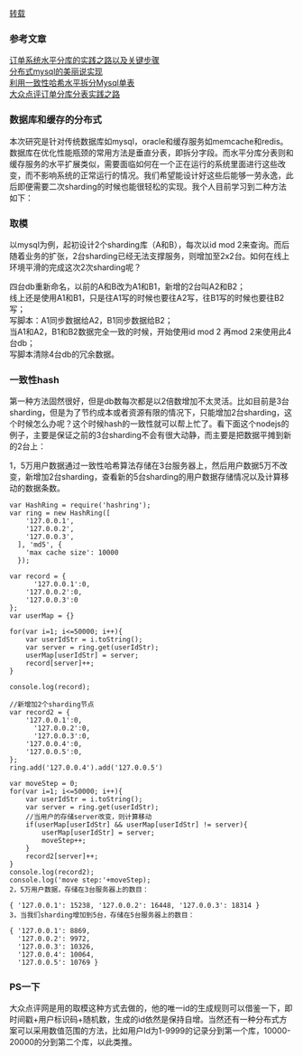 [转载](https://xing393939.github.io/tech/2016/02/26/distributed_solution.html)    

### 参考文章    
[订单系统水平分库的实践之路以及关键步骤](https://blog.csdn.net/qq_24690761/article/details/50990875)   
[分布式mysql的美丽说实现](https://wenku.baidu.com/view/7f85b41d55270722192ef78e?pcf=2)    
[利用一致性哈希水平拆分Mysql单表](https://cnodejs.org/topic/5502a23573263b0e4eef9b85)      
[大众点评订单分库分表实践之路](https://mp.weixin.qq.com/s?__biz=MzI4NTA1MDEwNg==&mid=402525487&idx=1&sn=9c1bccf857a624dedec743f54c66a98c)     




### 数据库和缓存的分布式    
本次研究是针对传统数据库如mysql，oracle和缓存服务如memcache和redis。数据库在优化性能瓶颈的常用方法是垂直分表，即拆分字段。而水平分库分表则和缓存服务的水平扩展类似，需要面临如何在一个正在运行的系统里面进行这些改变，而不影响系统的正常运行的情况。我们希望能设计好这些后能够一劳永逸，此后即便需要二次sharding的时候也能很轻松的实现。我个人目前学习到二种方法如下：

### 取模    
以mysql为例，起初设计2个sharding库（A和B），每次以id mod 2来查询。而后随着业务的扩张，2台sharding已经无法支撑服务，则增加至2x2台。如何在线上环境平滑的完成这次2次sharding呢？

四台db重新命名，以前的A和B改为A1和B1，新增的2台叫A2和B2；    
线上还是使用A1和B1，只是往A1写的时候也要往A2写，往B1写的时候也要往B2写；    
写脚本：A1同步数据给A2，B1同步数据给B2；    
当A1和A2，B1和B2数据完全一致的时候，开始使用id mod 2 再mod 2来使用此4台db；    
写脚本清除4台db的冗余数据。    
### 一致性hash   
第一种方法固然很好，但是db数每次都是以2倍数增加不太灵活。比如目前是3台sharding，但是为了节约成本或者资源有限的情况下，只能增加2台sharding，这个时候怎么办呢？这个时候hash的一致性就可以帮上忙了。看下面这个nodejs的例子，主要是保证之前的3台sharding不会有很大动静，而主要是把数据平摊到新的2台上：

1，5万用户数据通过一致性哈希算法存储在3台服务器上，然后用户数据5万不改变，新增加2台sharding，查看新的5台sharding的用户数据存储情况以及计算移动的数据条数。    


```
var HashRing = require('hashring');
var ring = new HashRing([
	'127.0.0.1',
	'127.0.0.2',
	'127.0.0.3', 
  ], 'md5', {
	'max cache size': 10000
  });

var record = {
	  '127.0.0.1':0,
	'127.0.0.2':0,
	'127.0.0.3':0
};
var userMap = {}
  
for(var i=1; i<=50000; i++){
	var userIdStr = i.toString();
	var server = ring.get(userIdStr);
	userMap[userIdStr] = server;
	record[server]++;
}

console.log(record);

//新增加2个sharding节点
var record2 = {
	'127.0.0.1':0,
	  '127.0.0.2':0,
	  '127.0.0.3':0,
	'127.0.0.4':0,
	'127.0.0.5':0,
};
ring.add('127.0.0.4').add('127.0.0.5')

var moveStep = 0;
for(var i=1; i<=50000; i++){
	var userIdStr = i.toString();
	var server = ring.get(userIdStr);
	//当用户的存储server改变，则计算移动
	if(userMap[userIdStr] && userMap[userIdStr] != server){
		userMap[userIdStr] = server;
		moveStep++;
	}
	record2[server]++;
}
console.log(record2);
console.log('move step:'+moveStep);
2，5万用户数据，存储在3台服务器上的数目：

{ '127.0.0.1': 15238, '127.0.0.2': 16448, '127.0.0.3': 18314 }
3，当我们sharding增加到5台，存储在5台服务器上的数目：

{ '127.0.0.1': 8869,
  '127.0.0.2': 9972,
  '127.0.0.3': 10326,
  '127.0.0.4': 10064,
  '127.0.0.5': 10769 }
```   


###  PS一下
大众点评网是用的取模这种方式去做的，他的唯一id的生成规则可以借鉴一下，即时间戳+用户标识码+随机数，生成的id依然是保持自增。当然还有一种分布式方案可以采用数值范围的方法，比如用户Id为1-9999的记录分到第一个库，10000-20000的分到第二个库，以此类推。 
